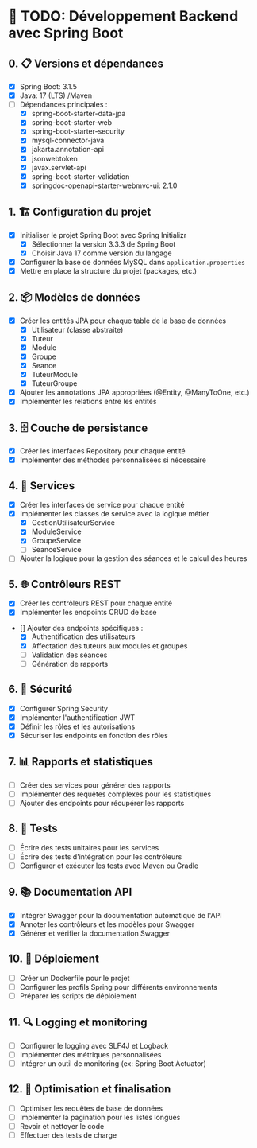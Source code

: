 # 🚀 TODO: Développement Backend avec Spring Boot

## 0. 📋 Versions et dépendances
- [X] Spring Boot: 3.1.5 
- [X] Java: 17 (LTS) /Maven
- [ ] Dépendances principales :
    - [X] spring-boot-starter-data-jpa
    - [X] spring-boot-starter-web
    - [X] spring-boot-starter-security
    - [X] mysql-connector-java
    - [X] jakarta.annotation-api
    - [X] jsonwebtoken
    - [X] javax.servlet-api
    - [X] spring-boot-starter-validation
    - [X] springdoc-openapi-starter-webmvc-ui: 2.1.0

## 1. 🏗️ Configuration du projet
- [X] Initialiser le projet Spring Boot avec Spring Initializr
    - [X] Sélectionner la version 3.3.3 de Spring Boot
    - [X] Choisir Java 17 comme version du langage
- [X] Configurer la base de données MySQL dans `application.properties`
- [X] Mettre en place la structure du projet (packages, etc.)

## 2. 📦 Modèles de données
- [X] Créer les entités JPA pour chaque table de la base de données
    - [X] Utilisateur (classe abstraite)
    - [X] Tuteur
    - [X] Module
    - [X] Groupe
    - [X] Seance
    - [X] TuteurModule
    - [X] TuteurGroupe
- [X] Ajouter les annotations JPA appropriées (@Entity, @ManyToOne, etc.)
- [X] Implémenter les relations entre les entités

## 3. 🗄️ Couche de persistance
- [X] Créer les interfaces Repository pour chaque entité
- [X] Implémenter des méthodes personnalisées si nécessaire

## 4. 🔧 Services
- [X] Créer les interfaces de service pour chaque entité
- [X] Implémenter les classes de service avec la logique métier
    - [X] GestionUtilisateurService
    - [X] ModuleService
    - [X] GroupeService
    - [ ] SeanceService
- [ ] Ajouter la logique pour la gestion des séances et le calcul des heures

## 5. 🌐 Contrôleurs REST
- [X] Créer les contrôleurs REST pour chaque entité
- [X] Implémenter les endpoints CRUD de base
- [] Ajouter des endpoints spécifiques :
    - [X] Authentification des utilisateurs
    - [X] Affectation des tuteurs aux modules et groupes
    - [ ] Validation des séances
    - [ ] Génération de rapports

## 6. 🔐 Sécurité
- [X] Configurer Spring Security
- [X] Implémenter l'authentification JWT
- [X] Définir les rôles et les autorisations
- [X] Sécuriser les endpoints en fonction des rôles

## 7. 📊 Rapports et statistiques
- [ ] Créer des services pour générer des rapports
- [ ] Implémenter des requêtes complexes pour les statistiques
- [ ] Ajouter des endpoints pour récupérer les rapports

## 8. 🧪 Tests
- [ ] Écrire des tests unitaires pour les services
- [ ] Écrire des tests d'intégration pour les contrôleurs
- [ ] Configurer et exécuter les tests avec Maven ou Gradle

## 9. 📚 Documentation API
- [X] Intégrer Swagger pour la documentation automatique de l'API
- [X] Annoter les contrôleurs et les modèles pour Swagger
- [X] Générer et vérifier la documentation Swagger

## 10. 🐳 Déploiement
- [ ] Créer un Dockerfile pour le projet
- [ ] Configurer les profils Spring pour différents environnements
- [ ] Préparer les scripts de déploiement

## 11. 🔍 Logging et monitoring
- [ ] Configurer le logging avec SLF4J et Logback
- [ ] Implémenter des métriques personnalisées
- [ ] Intégrer un outil de monitoring (ex: Spring Boot Actuator)

## 12. 🌟 Optimisation et finalisation
- [ ] Optimiser les requêtes de base de données
- [ ] Implémenter la pagination pour les listes longues
- [ ] Revoir et nettoyer le code
- [ ] Effectuer des tests de charge